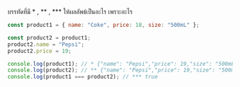 บรรทัดที่มี \* , ** , \*** ให้ผลลัพธ์เป็นอะไร เพราะอะไร

```js
const product1 = { name: "Coke", price: 18, size: "500mL" };

const product2 = product1;
product2.name = "Pepsi";
product2.price = 19;

console.log(product1); // * {"name": "Pepsi","price": 19,"size": "500mL"}
console.log(product2); // ** {"name": "Pepsi","price": 19,"size": "500mL"}
console.log(product1 === product2); // *** true
```
